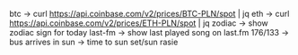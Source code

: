 btc -> curl https://api.coinbase.com/v2/prices/BTC-PLN/spot | jq
eth -> curl https://api.coinbase.com/v2/prices/ETH-PLN/spot | jq
zodiac -> show zodiac sign for today
last-fm -> show last played song on last.fm
176/133 -> bus arrives in
sun -> time to sun set/sun rasie
